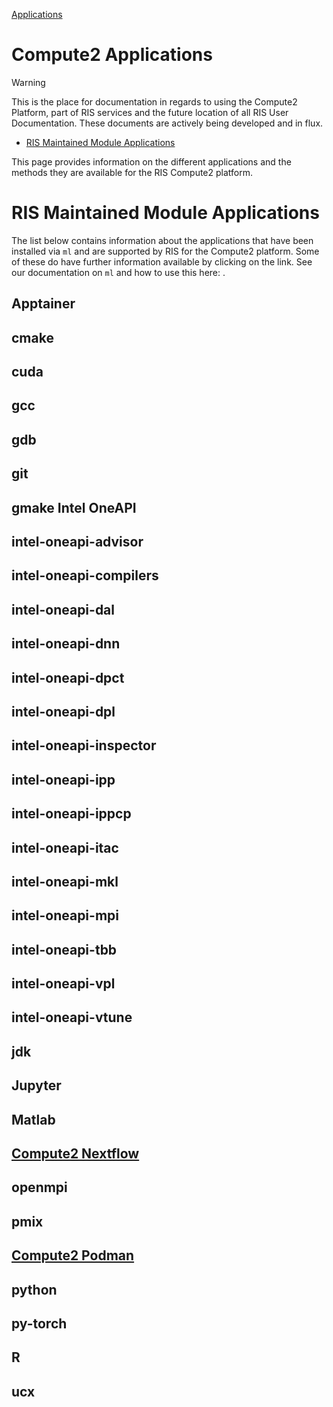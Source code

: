 
[Applications](../Applications.md)

# Compute2 Applications

> [!WARNING]
> This is the place for documentation in regards to using the Compute2 Platform, part of RIS services and the future location of all RIS User Documentation. These documents are actively being developed and in flux.

- [RIS Maintained Module Applications](#ris-maintained-module-applications)

This page provides information on the different applications and the methods they are available for the RIS Compute2 platform.

# RIS Maintained Module Applications

The list below contains information about the applications that have been installed via `ml` and are supported by RIS for the Compute2 platform. Some of these do have further information available by clicking on the link. See our documentation on `ml` and how to use this here: <insert link>.

## Apptainer

## cmake

## cuda

## gcc

## gdb

## git

## gmake Intel OneAPI

## intel-oneapi-advisor

## intel-oneapi-compilers

## intel-oneapi-dal

## intel-oneapi-dnn

## intel-oneapi-dpct

## intel-oneapi-dpl

## intel-oneapi-inspector

## intel-oneapi-ipp

## intel-oneapi-ippcp

## intel-oneapi-itac

## intel-oneapi-mkl

## intel-oneapi-mpi

## intel-oneapi-tbb

## intel-oneapi-vpl

## intel-oneapi-vtune

## jdk

## Jupyter

## Matlab

## [Compute2 Nextflow](Compute2%20Applications/Compute2%20Nextflow.md)

## openmpi

## pmix

## [Compute2 Podman](Compute2%20Applications/Compute2%20Podman.md)

## python

## py-torch

## R

## ucx

